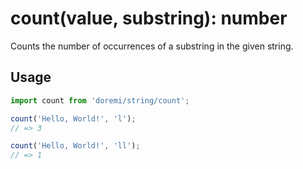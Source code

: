 # count(value, substring): number

Counts the number of occurrences of a substring in the given string.

## Usage

```js
import count from 'doremi/string/count';

count('Hello, World!', 'l');
// => 3

count('Hello, World!', 'll');
// => 1

```
